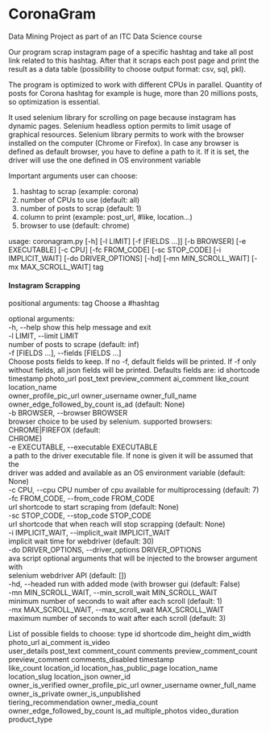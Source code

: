# CoronaGram
Data Mining Project as part of an ITC Data Science course 

Our program scrap instagram page of a specific hashtag and
take all post link related to this hashtag.
After that it scraps each post page and print the result
as a data table (possibility to choose output format: csv,
sql, pkl).

The program is optimized to work with different CPUs in 
parallel. Quantity of posts for Corona hashtag for example
is huge, more than 20 millions posts, so optimization
is essential.

It used selenium library for scrolling on page
because instagram has dynamic pages. Selenium headless 
option permits to limit usage of graphical resources.
Selenium library permits to work with the browser installed on
the computer (Chrome or Firefox). In case any browser is defined as default browser,
you have to define a path to it. If it is set, the driver will use the one defined in
OS environment variable


Important arguments user can choose:
1) hashtag to scrap (example: corona)
2) number of CPUs to use (default: all)
3) number of posts to scrap (default: 1)
4) column to print (example: post_url, #like, location...)
5) browser to use (default: chrome)



usage: coronagram.py [-h] [-l LIMIT] [-f [FIELDS ...]] [-b BROWSER] [-e EXECUTABLE] [-c CPU] [-fc FROM_CODE]
                     [-sc STOP_CODE] [-i IMPLICIT_WAIT] [-do DRIVER_OPTIONS] [-hd] [-mn MIN_SCROLL_WAIT]
                     [-mx MAX_SCROLL_WAIT]
                     tag

#### Instagram Scrapping ####

positional arguments:
  tag                   Choose a #hashtag  

optional arguments:  
  -h, --help            show this help message and exit  
  -l LIMIT, --limit LIMIT  
                        number of posts to scrape (default: inf)  
  -f [FIELDS ...], --fields [FIELDS ...]  
                        Choose posts fields to keep. If no -f, default fields will be printed. If -f only  
                        without fields, all json fields will be printed. Defaults fields are: id shortcode  
                        timestamp photo_url post_text preview_comment ai_comment like_count location_name  
                        owner_profile_pic_url owner_username owner_full_name owner_edge_followed_by_count is_ad
                        (default: None)  
  -b BROWSER, --browser BROWSER  
                        browser choice to be used by selenium. supported browsers: CHROME|FIREFOX (default:  
                        CHROME)  
  -e EXECUTABLE, --executable EXECUTABLE  
                        a path to the driver executable file. If none is given it will be assumed that the  
                        driver was added and available as an OS environment variable (default: None)  
  -c CPU, --cpu CPU     number of cpu available for multiprocessing (default: 7)  
  -fc FROM_CODE, --from_code FROM_CODE  
                        url shortcode to start scraping from (default: None)  
  -sc STOP_CODE, --stop_code STOP_CODE  
                        url shortcode that when reach will stop scrapping (default: None)  
  -i IMPLICIT_WAIT, --implicit_wait IMPLICIT_WAIT  
                        implicit wait time for webdriver (default: 30)  
  -do DRIVER_OPTIONS, --driver_options DRIVER_OPTIONS  
                        ava script optional arguments that will be injected to the browser argument with  
                        selenium webdriver API (default: [])  
  -hd, --headed         run with added mode (with browser gui (default: False)  
  -mn MIN_SCROLL_WAIT, --min_scroll_wait MIN_SCROLL_WAIT  
                        minimum number of seconds to wait after each scroll (default: 1)  
  -mx MAX_SCROLL_WAIT, --max_scroll_wait MAX_SCROLL_WAIT  
                        maximum number of seconds to wait after each scroll (default: 3)  

List of possible fields to choose: type id shortcode dim_height dim_width photo_url ai_comment is_video  
user_details post_text comment_count comments preview_comment_count preview_comment comments_disabled timestamp  
like_count location_id location_has_public_page location_name location_slug location_json owner_id  
owner_is_verified owner_profile_pic_url owner_username owner_full_name owner_is_private owner_is_unpublished  
tiering_recommendation owner_media_count owner_edge_followed_by_count is_ad multiple_photos video_duration  
product_type  